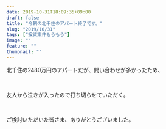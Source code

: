 ```yaml
---
date: 2019-10-31T18:09:35+09:00
draft: false
title: "今朝の北千住のアパート終了です。"
slug: "2019/10/31"
tags: ["投資案件もろもろ"]
image: ""
feature: ""
thumbnail: ""
---
```

<p>北千住の2480万円のアパートだが、問い合わせが多かったため、</p><p> </p><p>友人から泣きが入ったので打ち切らせていただく。</p><p> </p><p>ご検討いただいた皆さま、ありがとうございました。</p><p> </p><p> </p>

